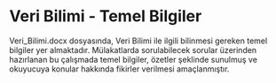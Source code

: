 # Veri Bilimi - Temel Bilgiler

  Veri_Bilimi.docx dosyasında, Veri Bilimi ile ilgili bilinmesi gereken temel bilgiler yer almaktadır. Mülakatlarda sorulabilecek sorular üzerinden hazırlanan bu çalışmada temel bilgiler, özetler şeklinde sunulmuş ve okuyucuya konular hakkında fikirler verilmesi amaçlanmıştır.
